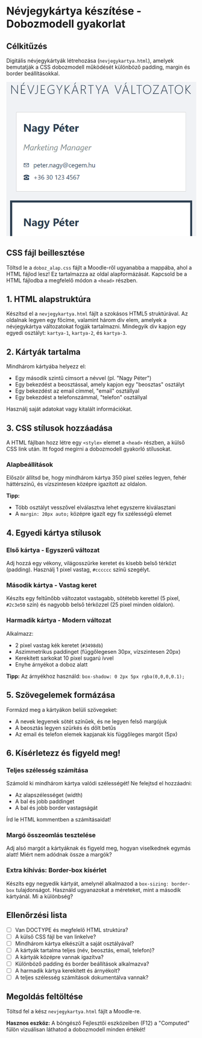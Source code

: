 # Névjegykártya készítése - Dobozmodell gyakorlat

## Célkitűzés
Digitális névjegykártyák létrehozása (`nevjegykartya.html`), amelyek bemutatják a CSS dobozmodell működését különböző padding, margin és border beállításokkal.

![névjegykártya változatok](./nevjegy.png)

## CSS fájl beillesztése
Töltsd le a `doboz_alap.css` fájlt a Moodle-ről ugyanabba a mappába, ahol a HTML fájlod lesz! Ez tartalmazza az oldal alapformázását. Kapcsold be a HTML fájlodba a megfelelő módon a `<head>` részben.

## 1. HTML alapstruktúra

Készítsd el a `nevjegykartya.html` fájlt a szokásos HTML5 struktúrával. Az oldalnak legyen egy főcíme, valamint három div elem, amelyek a névjegykártya változatokat fogják tartalmazni. Mindegyik div kapjon egy egyedi osztályt: `kartya-1`, `kartya-2`, és `kartya-3`.

## 2. Kártyák tartalma

Mindhárom kártyába helyezz el:
- Egy második szintű címsort a névvel (pl. "Nagy Péter")
- Egy bekezdést a beosztással, amely kapjon egy "beosztas" osztályt
- Egy bekezdést az email címmel, "email" osztállyal
- Egy bekezdést a telefonszámmal, "telefon" osztállyal

Használj saját adatokat vagy kitalált információkat.

## 3. CSS stílusok hozzáadása

A HTML fájlban hozz létre egy `<style>` elemet a `<head>` részben, a külső CSS link után. Itt fogod megírni a dobozmodell gyakorló stílusokat.

### Alapbeállítások

Először állítsd be, hogy mindhárom kártya 350 pixel széles legyen, fehér háttérszínű, és vízszintesen középre igazított az oldalon.

**Tipp:** 
- Több osztályt vesszővel elválasztva lehet egyszerre kiválasztani
- A `margin: 20px auto;` középre igazít egy fix szélességű elemet

## 4. Egyedi kártya stílusok

### Első kártya - Egyszerű változat
Adj hozzá egy vékony, világosszürke keretet és kisebb belső térközt (padding). Használj 1 pixel vastag, `#cccccc` színű szegélyt.

### Második kártya - Vastag keret
Készíts egy feltűnőbb változatot vastagabb, sötétebb kerettel (5 pixel, `#2c3e50` szín) és nagyobb belső térközzel (25 pixel minden oldalon).

### Harmadik kártya - Modern változat
Alkalmazz:
- 2 pixel vastag kék keretet (`#3498db`)
- Aszimmetrikus paddinget (függőlegesen 30px, vízszintesen 20px)
- Kerekített sarkokat 10 pixel sugarú ívvel
- Enyhe árnyékot a doboz alatt

**Tipp:** Az árnyékhoz használd: `box-shadow: 0 2px 5px rgba(0,0,0,0.1);`

## 5. Szövegelemek formázása

Formázd meg a kártyákon belüli szövegeket:
- A nevek legyenek sötét színűek, és ne legyen felső margójuk
- A beosztás legyen szürkés és dőlt betűs
- Az email és telefon elemek kapjanak kis függőleges margót (5px)

## 6. Kísérletezz és figyeld meg!

### Teljes szélesség számítása
Számold ki mindhárom kártya valódi szélességét! Ne felejtsd el hozzáadni:
- Az alapszélességet (width)
- A bal és jobb paddinget
- A bal és jobb border vastagságát

Írd le HTML kommentben a számításaidat!

### Margó összeomlás tesztelése
Adj alsó margót a kártyáknak és figyeld meg, hogyan viselkednek egymás alatt! Miért nem adódnak össze a margók?

### Extra kihívás: Border-box kísérlet
Készíts egy negyedik kártyát, amelynél alkalmazod a `box-sizing: border-box` tulajdonságot. Használd ugyanazokat a méreteket, mint a második kártyánál. Mi a különbség?

## Ellenőrzési lista

- [ ] Van DOCTYPE és megfelelő HTML struktúra?
- [ ] A külső CSS fájl be van linkelve?
- [ ] Mindhárom kártya elkészült a saját osztályával?
- [ ] A kártyák tartalma teljes (név, beosztás, email, telefon)?
- [ ] A kártyák középre vannak igazítva?
- [ ] Különböző padding és border beállítások alkalmazva?
- [ ] A harmadik kártya kerekített és árnyékolt?
- [ ] A teljes szélesség számítások dokumentálva vannak?

## Megoldás feltöltése
Töltsd fel a kész `nevjegykartya.html` fájlt a Moodle-re.

**Hasznos eszköz:** A böngésző Fejlesztői eszközeiben (F12) a "Computed" fülön vizuálisan láthatod a dobozmodell minden értékét!